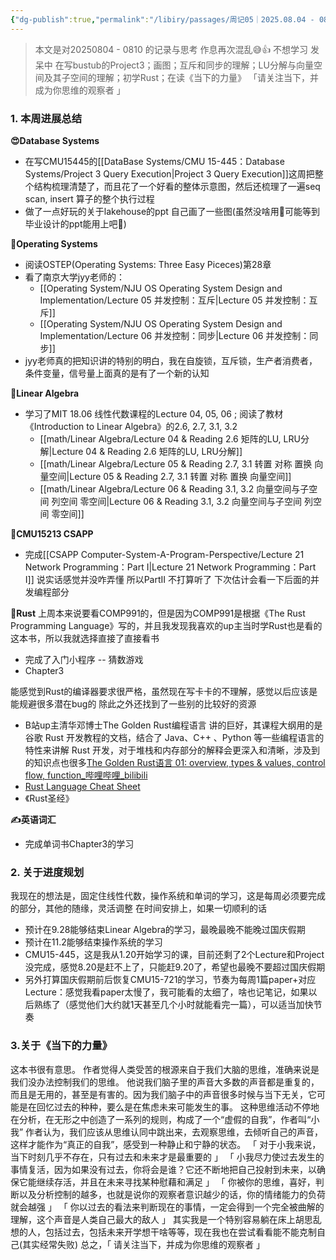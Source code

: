 ```yaml
---
{"dg-publish":true,"permalink":"/libiry/passages/周记05｜2025.08.04 - 08.10 暑假第六周 作息再次混乱 不想学习发呆中/","dgPassFrontmatter":true,"noteIcon":"","created":"2025-08-15T09:39:29.796+08:00","updated":"2025-08-09T17:45:37.704+08:00"}
---
```



> 本文是对20250804 - 0810 的记录与思考
> 作息再次混乱😅👍 不想学习 发呆中
> 在写bustub的Project3；画图；互斥和同步的理解；LU分解与向量空间及其子空间的理解；初学Rust；在读《当下的力量》
> 「请关注当下，并成为你思维的观察者 」

### 1. 本周进展总结
**😍Database Systems**
- 在写CMU15445的[[DataBase Systems/CMU 15-445：Database Systems/Project 3 Query Execution\|Project 3 Query Execution]]这周把整个结构梳理清楚了，而且花了一个好看的整体示意图，然后还梳理了一遍seq scan, insert 算子的整个执行过程
- 做了一点好玩的关于lakehouse的ppt 自己画了一些图(虽然没啥用🤣可能等到毕业设计的ppt能用上吧🤣)

**🤔Operating Systems**
- 阅读OSTEP(Operating Systems: Three Easy Piceces)第28章
- 看了南京大学jyy老师的：
	- [[Operating System/NJU OS Operating System Design and Implementation/Lecture 05 并发控制：互斥\|Lecture 05 并发控制：互斥]]
	- [[Operating System/NJU OS Operating System Design and Implementation/Lecture 06 并发控制：同步\|Lecture 06 并发控制：同步]]
- jyy老师真的把知识讲的特别的明白，我在自旋锁，互斥锁，生产者消费者，条件变量，信号量上面真的是有了一个新的认知

**📏Linear Algebra**
- 学习了MIT 18.06 线性代数课程的Lecture 04, 05, 06 ; 阅读了教材《Introduction to Linear Algebra》的2.6, 2.7, 3.1, 3.2
	- [[math/Linear Algebra/Lecture 04 & Reading 2.6 矩阵的LU, LRU分解\|Lecture 04 & Reading 2.6 矩阵的LU, LRU分解]]
	- [[math/Linear Algebra/Lecture 05 & Reading 2.7, 3.1 转置 对称 置换 向量空间\|Lecture 05 & Reading 2.7, 3.1 转置 对称 置换 向量空间]]
	- [[math/Linear Algebra/Lecture 06 & Reading 3.1, 3.2 向量空间与子空间 列空间 零空间\|Lecture 06 & Reading 3.1, 3.2 向量空间与子空间 列空间 零空间]]

**🌠CMU15213 CSAPP**
- 完成[[CSAPP Computer-System-A-Program-Perspective/Lecture 21 Network Programming：Part I\|Lecture 21 Network Programming：Part I]] 说实话感觉并没咋弄懂 所以PartII 不打算听了 下次估计会看一下后面的并发编程部分

**🦀Rust**
上周本来说要看COMP991的，但是因为COMP991是根据《The Rust Programming Language》写的，并且我发现我喜欢的up主当时学Rust也是看的这本书，所以我就选择直接了直接看书
- 完成了入门小程序 -- 猜数游戏
- Chapter3

能感觉到Rust的编译器要求很严格，虽然现在写卡卡的不理解，感觉以后应该是能规避很多潜在bug的
除此之外还找到了一些别的比较好的资源
- B站up主清华邓博士The Golden Rust编程语言 讲的巨好，其课程大纲用的是谷歌 Rust 开发教程的文档，结合了 Java、C++ 、Python 等一些编程语言的特性来讲解 Rust 开发，对于堆栈和内存部分的解释会更深入和清晰，涉及到的知识点也很多[The Golden Rust语言 01: overview, types & values, control flow, function_哔哩哔哩_bilibili](https://www.bilibili.com/video/BV1xm42137Y8/?spm_id_from=333.337.search-card.all.click&vd_source=3256c9484ee0afb7fb8a95fc60db92c6)
- [Rust Language Cheat Sheet](https://cheats.rs/#data-structures)
- 《Rust圣经》


**✍️英语词汇**
- 完成单词书Chapter3的学习


### 2. 关于进度规划
我现在的想法是，固定住线性代数，操作系统和单词的学习，这是每周必须要完成的部分，其他的随缘，灵活调整
在时间安排上，如果一切顺利的话
- 预计在9.28能够结束Linear Algebra的学习，最晚最晚不能晚过国庆假期
- 预计在11.2能够结束操作系统的学习
- CMU15-445，这是我从1.20开始学习的课，目前还剩了2个Lecture和Project没完成，感觉8.20是赶不上了，只能赶9.20了，希望也最晚不要超过国庆假期
- 另外打算国庆假期前后恢复CMU15-721的学习，节奏为每周1篇paper+对应Lecture：感觉我看paper太慢了，我可能看的太细了，啥也记笔记，如果以后熟练了（感觉他们大约就1天甚至几个小时就能看完一篇），可以适当加快节奏

### 3.关于《当下的力量》
这本书很有意思。
作者觉得人类受苦的根源来自于我们大脑的思维，准确来说是我们没办法控制我们的思维。
他说我们脑子里的声音大多数的声音都是重复的，而且是无用的，甚至是有害的。因为我们脑子中的声音很多时候与当下无关，它可能是在回忆过去的种种，要么是在焦虑未来可能发生的事。
这种思维活动不停地在分析，在无形之中创造了一系列的规则，构成了一个“虚假的自我”，作者叫“小我”
作者认为，我们应该从思维认同中跳出来，去观察思维，去倾听自己的声音，这样才能作为“真正的自我”，感受到一种静止和宁静的状态。
「 对于小我来说，当下时刻几乎不存在，只有过去和未来才是最重要的 」
「 小我尽力使过去发生的事情复活，因为如果没有过去，你将会是谁？它还不断地把自己投射到未来，以确保它能继续存活，并且在未来寻找某种慰藉和满足 」
「 你被你的思维，喜好，判断以及分析控制的越多，也就是说你的观察者意识越少的话，你的情绪能力的负荷就会越强 」
「 你以过去的看法来判断现在的事情，一定会得到一个完全被曲解的理解，这个声音是人类自己最大的敌人 」
其实我是一个特别容易躺在床上胡思乱想的人，包括过去，包括未来开学想干啥等等，现在我也在尝试看看能不能克制自己(其实经常失败)
总之，「 请关注当下，并成为你思维的观察者 」

